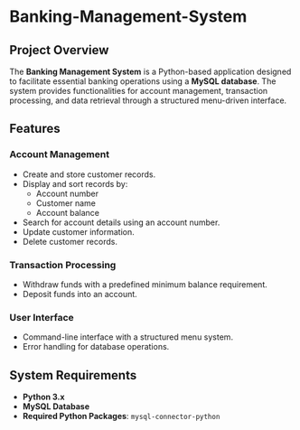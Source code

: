 # Banking-Management-System

## Project Overview
The **Banking Management System** is a Python-based application designed to facilitate essential banking operations using a **MySQL database**. The system provides functionalities for account management, transaction processing, and data retrieval through a structured menu-driven interface.

## Features
### **Account Management**
- Create and store customer records.
- Display and sort records by:
  - Account number
  - Customer name
  - Account balance
- Search for account details using an account number.
- Update customer information.
- Delete customer records.

### **Transaction Processing**
- Withdraw funds with a predefined minimum balance requirement.
- Deposit funds into an account.

### **User Interface**
- Command-line interface with a structured menu system.
- Error handling for database operations.

## System Requirements
- **Python 3.x**
- **MySQL Database**
- **Required Python Packages**: `mysql-connector-python`
